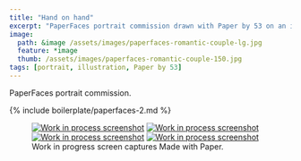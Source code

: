 ```yaml
---
title: "Hand on hand"
excerpt: "PaperFaces portrait commission drawn with Paper by 53 on an iPad."
image: 
  path: &image /assets/images/paperfaces-romantic-couple-lg.jpg 
  feature: *image
  thumb: /assets/images/paperfaces-romantic-couple-150.jpg
tags: [portrait, illustration, Paper by 53]
---
```


PaperFaces portrait commission.

{% include boilerplate/paperfaces-2.md %}

<figure class="third">
	<a href="{{ site.url }}/assets/images/paperfaces-romantic-couple-process-1-lg.jpg"><img src="{{ site.url }}/assets/images/paperfaces-romantic-couple-process-1-600.jpg" alt="Work in process screenshot"></a>
	<a href="{{ site.url }}/assets/images/paperfaces-romantic-couple-process-2-lg.jpg"><img src="{{ site.url }}/assets/images/paperfaces-romantic-couple-process-2-600.jpg" alt="Work in process screenshot"></a>
	<a href="{{ site.url }}/assets/images/paperfaces-romantic-couple-process-3-lg.jpg"><img src="{{ site.url }}/assets/images/paperfaces-romantic-couple-process-3-600.jpg" alt="Work in process screenshot"></a>
	<a href="{{ site.url }}/assets/images/paperfaces-romantic-couple-process-4-lg.jpg"><img src="{{ site.url }}/assets/images/paperfaces-romantic-couple-process-4-600.jpg" alt="Work in process screenshot"></a>
	<figcaption>Work in progress screen captures Made with Paper.</figcaption>
</figure>